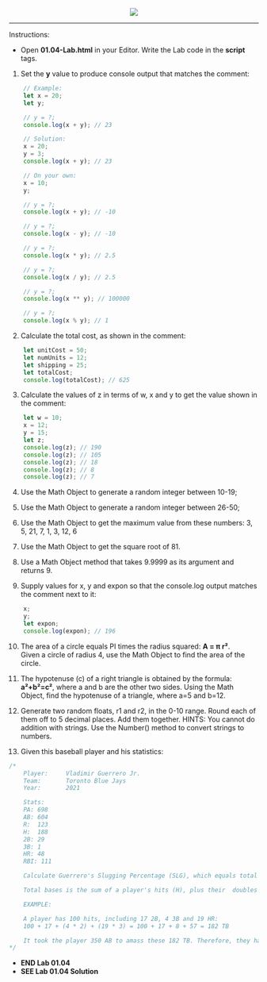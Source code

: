 <!-- ## 01.04 Lab -->

<!-- Alignment options!!!!! -->
<!-- ## 01.03 Lab -->

<!-- Alignment options!!!!! -->
<p align="center">
<img src="../../../images/labs/ND-JS-Bootcamp-Lab-Banner-0104.jpg">
</p>

<!-- <h2 align="center">01.03 Lab</h2> -->

<hr>  
<!-- <h2 align="center">01.04 Lab</h2> -->

Instructions:  

- Open **01.04-Lab.html** in your Editor. Write the Lab code in the **script** tags.

1. Set the **y** value to produce console output that matches the comment:

```js
    // Example:
    let x = 20;
    let y;

    // y = ?;
    console.log(x + y); // 23

    // Solution:
    x = 20;
    y = 3; 
    console.log(x + y); // 23

    // On your own:
    x = 10;
    y;

    // y = ?;
    console.log(x + y); // -10

    // y = ?;
    console.log(x - y); // -10

    // y = ?;
    console.log(x * y); // 2.5

    // y = ?;
    console.log(x / y); // 2.5

    // y = ?;
    console.log(x ** y); // 100000

    // y = ?;
    console.log(x % y); // 1

```

2. Calculate the total cost, as shown in the comment:

```js
    let unitCost = 50;
    let numUnits = 12;
    let shipping = 25;
    let totalCost;
    console.log(totalCost); // 625
```

3. Calculate the values of z in terms of w, x and y to get the value shown in the comment:

```js
    let w = 10;
    x = 12;
    y = 15;
    let z;
    console.log(z); // 190
    console.log(z); // 105
    console.log(z); // 18
    console.log(z); // 8
    console.log(z); // 7
```

4. Use the Math Object to generate a random integer between 10-19;

5. Use the Math Object to generate a random integer between 26-50;

6. Use the Math Object to get the maximum value from these numbers: 3, 5, 21, 7, 1, 3, 12, 6

7. Use the Math Object to get the square root of 81.

8. Use a Math Object method that takes 9.9999 as its argument and returns 9.

9. Supply values for x, y and expon so that the console.log output matches the comment next to it:

```js
    x;
    y;
    let expon;
    console.log(expon); // 196
```

10. The area of a circle equals PI times the radius squared: **A = π r²**.  
Given a circle of radius 4, use the Math Object to find the area of the circle.

11. The hypotenuse (c) of a right triangle is obtained by the formula: **a²+b²=c²**, where a and b are the other two sides. Using the Math Object, find the hypotenuse of a triangle, where a=5 and b=12.

12. Generate two random floats, r1 and r2, in the 0-10 range. Round each of them off to 5 decimal places. Add them together. HINTS: You cannot do addition with strings. Use the Number() method to convert strings to numbers.

13. Given this baseball player and his statistics: 

```js
/*
    Player:     Vladimir Guerrero Jr.
    Team:       Toronto Blue Jays
    Year:       2021

    Stats:
    PA: 698    
    AB: 604   
    R:  123   
    H:  188    
    2B: 29     
    3B: 1     
    HR: 48     
    RBI: 111

    Calculate Guerrero's Slugging Percentage (SLG), which equals total bases (TB) divided by at bats (AB): SLG = TB / AB

    Total bases is the sum of a player's hits (H), plus their  doubles (2B), plus twice their triples (3B), plus three times their home runs (HR): TB = H + 2B + (3B * 2) + (HR * 3)

    EXAMPLE:

    A player has 100 hits, including 17 2B, 4 3B and 19 HR: 
    100 + 17 + (4 * 2) + (19 * 3) = 100 + 17 + 8 + 57 = 182 TB

    It took the player 350 AB to amass these 182 TB. Therefore, they have a SLG of: 100/350 = 0.520
*/
```

- **END Lab 01.04**
- **SEE Lab 01.04 Solution**